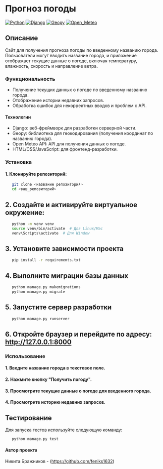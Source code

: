 # Прогноз погоды
[![Python](https://img.shields.io/badge/-Python-464646?style=flat-square&logo=Python)](https://www.python.org/)
[![Django](https://img.shields.io/badge/-Django-464646?style=flat-square&logo=Django)](https://www.djangoproject.com/)
[![Geopy](https://img.shields.io/badge/-Geopy-464646?style=flat-square&logo=Geopy)](https://geopy.readthedocs.io/en/stable/index.html)
[![Open_Meteo](https://img.shields.io/badge/-Open_meteo-464646?style=flat-square&logo=Open_meteo)](https://open-meteo.com/)
## Описание
Сайт для получения прогноза погоды по введенному названию города. Пользователи могут вводить название города, и приложение отображает текущие данные о погоде, включая температуру, влажность, скорость и направление ветра.

### Функциональность

- Получение текущих данных о погоде по введенному названию города.
- Отображение истории недавних запросов.
- Обработка ошибок для некорректных вводов и проблем с API.

#### Технологии

- Django: веб-фреймворк для разработки серверной части.
- Geopy: библиотека для геокодирования (получения координат по названию города).
- Open Meteo API: API для получения данных о погоде.
- HTML/CSS/JavaScript: для фронтенд-разработки.

### Установка

#### 1. Клонируйте репозиторий:

```bash
   git clone <название репозитория>
   cd <ваш_репозиторий>
```
## 2. Создайте и активируйте виртуальное окружение:
```bash
   python -m venv venv
   source venv/bin/activate  # Для Linux/Mac
   venv\Scripts\activate  # Для Window
```

## 3. Установите зависимости проекта
```bash
   pip install -r requirements.txt
```

## 4. Выполните миграции базы данных
```bash
   python manage.py makemigrations
   python manage.py migrate
```

## 5. Запустите сервер разработки
```bash
   python manage.py runserver
```

## 6. Откройте браузер и перейдите по адресу: http://127.0.0.1:8000

### Использование
#### 1. Введите название города в текстовое поле.
#### 2. Нажмите кнопку "Получить погоду".
#### 3. Просмотрите текущие данные о погоде для введенного города.
#### 4. Просмотрите историю недавних запросов.

## Тестирование
Для запуска тестов используйте следующую команду:
```bash
   python manage.py test
```

#### Автор проекта

Никита Бражников - (https://github.com/feniks1632)
